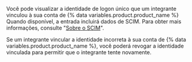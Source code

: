 Você pode visualizar a identidade de logon único que um integrante vinculou à sua conta de {% data variables.product.product_name %} Quando disponível, a entrada incluirá dados de SCIM. Para obter mais informações, consulte "[Sobre o SCIM](/github/setting-up-and-managing-organizations-and-teams/about-scim)".

Se um integrante vincular a identidade incorreta à sua conta de {% data variables.product.product_name %}, você poderá revogar a identidade vinculada para permitir que o integrante tente novamente.
